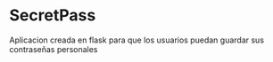 # SecretPass
Aplicacion creada en flask para que los usuarios puedan guardar sus contraseñas personales
